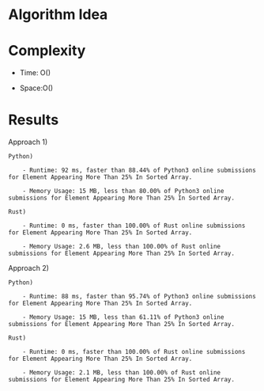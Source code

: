 # Algorithm Idea



# Complexity

- Time: O()

- Space:O()

# Results

Approach 1)

    Python)

        - Runtime: 92 ms, faster than 88.44% of Python3 online submissions for Element Appearing More Than 25% In Sorted Array.

        - Memory Usage: 15 MB, less than 80.00% of Python3 online submissions for Element Appearing More Than 25% In Sorted Array.
    
    Rust)

        - Runtime: 0 ms, faster than 100.00% of Rust online submissions for Element Appearing More Than 25% In Sorted Array.

        - Memory Usage: 2.6 MB, less than 100.00% of Rust online submissions for Element Appearing More Than 25% In Sorted Array.

Approach 2)

    Python)

        - Runtime: 88 ms, faster than 95.74% of Python3 online submissions for Element Appearing More Than 25% In Sorted Array.

        - Memory Usage: 15 MB, less than 61.11% of Python3 online submissions for Element Appearing More Than 25% In Sorted Array.
    
    Rust)

        - Runtime: 0 ms, faster than 100.00% of Rust online submissions for Element Appearing More Than 25% In Sorted Array.

        - Memory Usage: 2.1 MB, less than 100.00% of Rust online submissions for Element Appearing More Than 25% In Sorted Array.